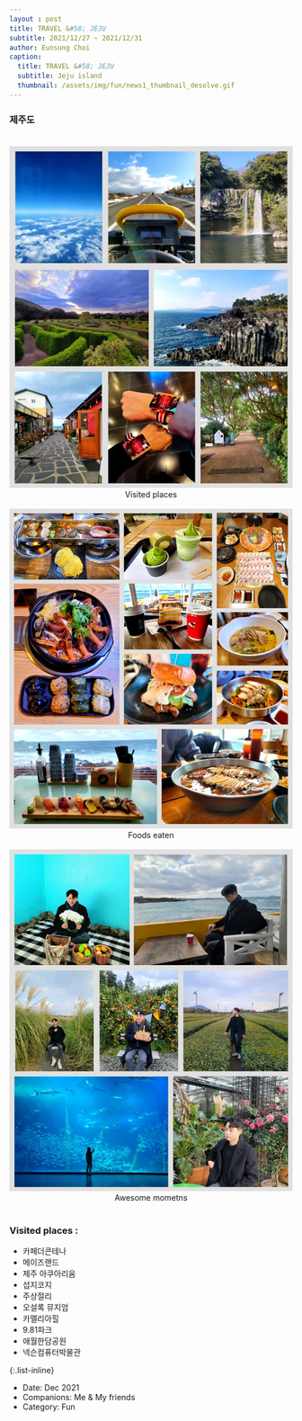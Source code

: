 ```yaml
--- 
layout : post
title: TRAVEL &#58; JEJU
subtitle: 2021/12/27 ~ 2021/12/31
author: Eunsung Choi
caption:
  title: TRAVEL &#58; JEJU
  subtitle: Jeju island
  thumbnail: /assets/img/fun/news1_thumbnail_desolve.gif
---
```


### **제주도** <br> <br>
<img data-action="zoom" class="img-fluid d-block mx-auto" src= "/assets/img/fun/news1_1.jpg" alt='absolute' >
<center> Visited places </center>
<br>



<img data-action="zoom" class="img-fluid d-block mx-auto" src="/assets/img/fun/news1_2.jpg" alt='absolute'>
<center> Foods eaten </center>
<br>


<img data-action="zoom" class="img-fluid d-block mx-auto" src="/assets/img/fun/news1_3.jpg" alt='absolute'>
<center> Awesome mometns </center>
<br>


### **Visited places** : 
- 카페더콘테나 
- 메이즈랜드 
- 제주 아쿠아리움 
- 섭지코지 
- 주상절리 
- 오설록 뮤지엄 
- 카멜리아힐 
- 9.81파크 
- 애월한담공원 
- 넥슨컴퓨터박물관 


{:.list-inline}
- Date: Dec 2021
- Companions: Me & My friends
- Category: Fun

